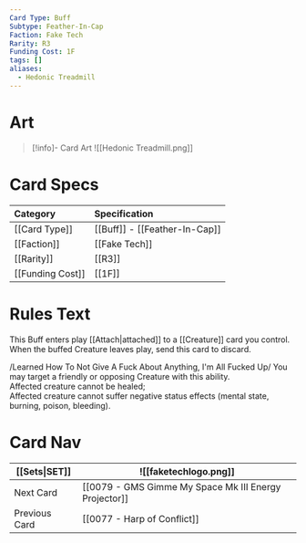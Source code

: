 ```yaml
---
Card Type: Buff
Subtype: Feather-In-Cap
Faction: Fake Tech
Rarity: R3
Funding Cost: 1F
tags: []
aliases:
  - Hedonic Treadmill
---
```

# Art

> [!info]- Card Art
> ![[Hedonic Treadmill.png]]

# Card Specs

| Category | Specification| 
| :--- | :--- |
| [[Card Type]] | [[Buff]] - [[Feather-In-Cap]] |  
| [[Faction]] | [[Fake Tech]] |  
| [[Rarity]] | [[R3]] |  
| [[Funding Cost]] | [[1F]] |  

# Rules Text  

This Buff enters play [[Attach|attached]] to a [[Creature]] card you control.  
When the buffed Creature leaves play, send this card to discard.  

/Learned How To Not Give A Fuck About Anything, I'm All Fucked Up/ You may target a friendly or opposing Creature with this ability.  
Affected creature cannot be healed;  
Affected creature cannot suffer negative status effects (mental state, burning, poison, bleeding).  

# Card Nav

| [[Sets\|SET]]           | ![[faketechlogo.png]]          |
| ------------- | ------------------------------ |
| Next Card     | [[0079 - GMS Gimme My Space Mk III Energy Projector]] |
| Previous Card | [[0077 - Harp of Conflict]]         |


